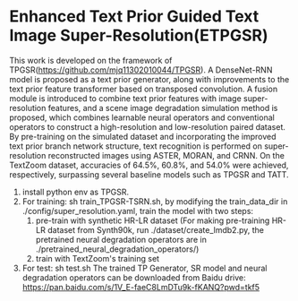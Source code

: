# Enhanced Text Prior Guided Text Image Super-Resolution(ETPGSR) 
   This work is developed on the framework of TPGSR(https://github.com/mjq11302010044/TPGSR).
   A DenseNet-RNN model is proposed as a text prior generator, along with improvements to the text prior feature transformer based on transposed convolution. A fusion module is introduced to combine text prior features with image super-resolution features, and a scene image degradation simulation method is proposed, which combines learnable neural operators and conventional operators to construct a high-resolution and low-resolution paired dataset. By pre-training on the simulated dataset and incorporating the improved text prior branch network structure, text recognition is performed on super-resolution reconstructed images using ASTER, MORAN, and CRNN. On the TextZoom dataset, accuracies of 64.5%, 60.8%, and 54.0% were achieved, respectively, surpassing several baseline models such as TPGSR and TATT. 


1. install python env as TPGSR.
2. For training: sh train_TPGSR-TSRN.sh, by modifying  the train_data_dir in ./config/super_resolution.yaml,  train the model with two steps:
    1) pre-train with synthetic HR-LR dataset (For making pre-training HR-LR dataset from Synth90k, run  ./dataset/create_lmdb2.py, the pretrained neural degradation operators are in ./pretrained_neural_degradation_operators/)
     2) train with TextZoom's training set
3. For test:  sh test.sh 
The trained TP Generator, SR model and neural degradation operators can be downloaded from Baidu drive: https://pan.baidu.com/s/1V_E-faeC8LmDTu9k-fKANQ?pwd=tkf5
